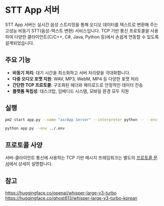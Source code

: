 # STT App 서버

STT App 서버는 실시간 음성 스트리밍을 통해 오디오 데이터를 텍스트로 변환해 주는 고성능 비동기 STT(음성-텍스트 변환) 서비스입니다. TCP 기반 통신 프로토콜을 사용하여 다양한 클라이언트(C/C++, C#, Java, Python 등)에서 손쉽게 연동할 수 있도록 설계되었습니다.

## 주요 기능

* **비동기 처리**: 대기 시간을 최소화하고 서버 처리량을 극대화합니다.
* **다중 오디오 포맷 지원**: WAV, MP3, WebM, MP4 등 다양한 포맷 처리
* **간단한 TCP 프로토콜**: 구조화된 헤더와 페이로드로 안정적인 데이터 전송
* **플랫폼 독립성**: 데스크탑, 임베디드 시스템, 모바일 환경 모두 지원


## 실행
```bash
pm2 start app.py --name "asrApp Server" --interpreter python -- --env ../.env

python app.py --env ../.env
```

## 프로토콜 사양

서버-클라이언트 통신에 사용하는 TCP 기반 메시지 프레임워크는 별도의 [프로토콜 문서](asr_protocol.md)에서 상세히 설명합니다.


## 참고
https://huggingface.co/openai/whisper-large-v3-turbo  
https://huggingface.co/ghost613/whisper-large-v3-turbo-korean  



